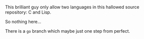 This brilliant guy only allow two languages in this hallowed source repository: C and Lisp.

So nothing here...

There is a `go` branch which maybe just one step from perfect.
